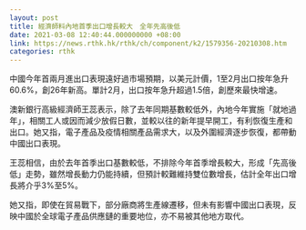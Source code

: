 ```yaml
---
layout: post
title: 經濟師料內地首季出口增長較大　全年先高後低
date: 2021-03-08 12:40:44.000000000 +08:00
link: https://news.rthk.hk/rthk/ch/component/k2/1579356-20210308.htm
categories: rthk
---
```


中國今年首兩月進出口表現遠好過市場預期，以美元計價，1至2月出口按年急升60.6%，創26年新高。單計2月，出口按年急升超過1.5倍，創歷來最快增速。

澳新銀行高級經濟師王蕊表示，除了去年同期基數較低外，內地今年實施「就地過年」，相關工人或因而減少放假日數，並較以往的新年提早開工，有利恢復生產和出口。她又指，電子產品及疫情相關產品需求大，以及外圍經濟逐步恢復，都帶動中國出口表現。

王蕊相信，由於去年首季出口基數較低，不排除今年首季增長較大，形成「先高後低」走勢，雖然增長動力仍能持續，但預計較難維持雙位數增長，估計全年出口增長將介乎3%至5%。

她又指，即使在貿易戰下，部分廠商將生產線遷移，但未有影響中國出口表現，反映中國於全球電子產品供應鏈的重要地位，亦不易被其他地方取代。
